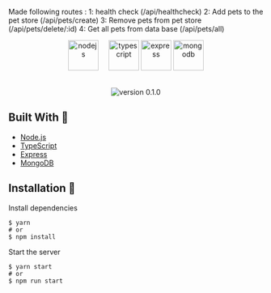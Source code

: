 Made following routes :
1: health check (/api/healthcheck)
2: Add pets to the pet store (/api/pets/create)
3: Remove pets from pet store (/api/pets/delete/:id)
4: Get all pets from data base (/api/pets/all)

<div align="center">
  <img style="margin-right: 16px;" alt="nodejs" src="https://upload.wikimedia.org/wikipedia/commons/d/d9/Node.js_logo.svg" height="60" />
  <img alt="typescript" src="https://upload.wikimedia.org/wikipedia/commons/4/4c/Typescript_logo_2020.svg" height="60" />
  <img alt="express" src="https://upload.wikimedia.org/wikipedia/commons/6/64/Expressjs.png" height="60" />
  <img alt="mongodb" src="https://upload.wikimedia.org/wikipedia/commons/9/93/MongoDB_Logo.svg" height="60" />
</div>

<br>
<p align="center">
    <img src="https://img.shields.io/badge/version-0.1.0-orange" alt="version 0.1.0"/>
</p>

## Built With 🚀

- [Node.js](https://nodejs.org/)
- [TypeScript](https://www.typescriptlang.org/)
- [Express](https://expressjs.com/)
- [MongoDB](https://www.mongodb.com/)

## Installation 🔧

Install dependencies

```
$ yarn
# or
$ npm install
```

Start the server

```
$ yarn start
# or
$ npm run start
```
